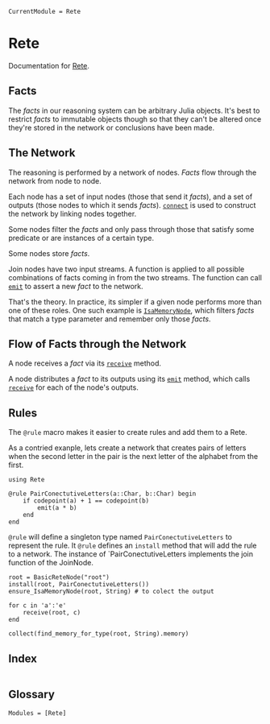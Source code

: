 ```@meta
CurrentModule = Rete
```

# Rete

Documentation for [Rete](https://github.com/MarkNahabedian/Rete.jl).


## Facts

The *facts* in our reasoning system can be arbitrary Julia objects.
It's best to restrict *facts* to immutable objects though so that they
can't be altered once they're stored in the network or conclusions
have been made.


## The Network

The reasoning is performed by a network of nodes.  *Facts* flow
through the network from node to node.

Each node has a set of input nodes (those that send it *facts*), and a
set of outputs (those nodes to which it sends *facts*).
[`connect`](@ref) is used to construct the network by linking nodes
together.

Some nodes filter the *facts* and only pass through those that satisfy
some predicate or are instances of a certain type.

Some nodes store *facts*.

Join nodes have two input streams.  A function is applied to all
possible combinations of facts coming in from the two streams.  The
function can call [`emit`](@ref) to assert a new *fact* to the
network.


That's the theory.  In practice, its simpler if a given node performs
more than one of these roles.  One such example is
[`IsaMemoryNode`](@ref), which filters *facts* that match a type
parameter and remember only those *facts*.


## Flow of Facts through the Network

A node receives a *fact* via its [`receive`](@ref) method.

A node distributes a *fact* to its outputs using its [`emit`](@ref)
method, which calls [`receive`](@ref) for each of the node's outputs.


## Rules

The `@rule` macro makes it easier to create rules and add them
to a Rete.

As a contried exanple, lets create a network that creates pairs of
letters when the second letter in the pair is the next letter of the
alphabet from the first.

```@example rule1
using Rete

@rule PairConectutiveLetters(a::Char, b::Char) begin
    if codepoint(a) + 1 == codepoint(b)
        emit(a * b)
    end
end
```

`@rule` will define a singleton type named `PairConectutiveLetters` to
represent the rule.  It `@rule` defines an `install` method that will
add the rule to a network.  The instance of `PairConectutiveLetters
implements the join function of the JoinNode.


```@example rule1
root = BasicReteNode("root")
install(root, PairConectutiveLetters())
ensure_IsaMemoryNode(root, String) # to colect the output

for c in 'a':'e'
    receive(root, c)
end

collect(find_memory_for_type(root, String).memory)
```



## Index

```@index
```

## Glossary

```@autodocs
Modules = [Rete]
```
